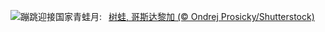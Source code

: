 ![](https://www.bing.com/th?id=OHR.TicanFrog_ZH-CN8949758487_UHD.jpg&w=1000)蹦跳迎接国家青蛙月:&nbsp;&ensp;[树蛙, 哥斯达黎加 (© Ondrej Prosicky/Shutterstock)](https://www.bing.com/th?id=OHR.TicanFrog_ZH-CN8949758487_UHD.jpg)
<br><br/>
